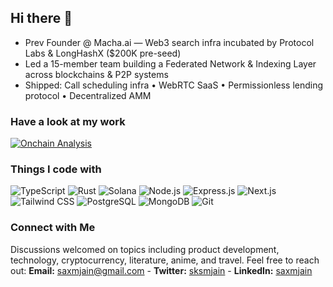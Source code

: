 ## Hi there 👋
- Prev Founder @ Macha.ai — Web3 search infra incubated by Protocol Labs & LongHashX ($200K pre-seed)
- Led a 15-member team building a Federated Network & Indexing Layer across blockchains & P2P systems
- Shipped: Call scheduling infra • WebRTC SaaS • Permissionless lending protocol • Decentralized AMM

### Have a look at my work  
[![Onchain Analysis](https://img.shields.io/badge/Onchain%20Analysis-0A66C2?style=for-the-badge&logo=notion&logoColor=white)](https://sksm.notion.site/1ee360370a638024878cc58d17a24106?v=1ee360370a6380b182b3000c46fe24d6&source=copy_link)


### Things I code with
![TypeScript](https://img.shields.io/badge/-TypeScript-3178c6?style=flat-square&logo=typescript&logoColor=white)
![Rust](https://img.shields.io/badge/-Rust-000000?style=flat-square&logo=rust&logoColor=white)
![Solana](https://img.shields.io/badge/-Solana-00FFA3?style=flat-square&logo=solana&logoColor=black)
![Node.js](https://img.shields.io/badge/-Node.js-339933?style=flat-square&logo=node.js&logoColor=white)
![Express.js](https://img.shields.io/badge/-Express.js-000000?style=flat-square&logo=express&logoColor=white)
![Next.js](https://img.shields.io/badge/-Next.js-000000?style=flat-square&logo=next.js&logoColor=white)
![Tailwind CSS](https://img.shields.io/badge/-Tailwind%20CSS-06b6d4?style=flat-square&logo=tailwind-css&logoColor=white)
![PostgreSQL](https://img.shields.io/badge/-PostgreSQL-336791?style=flat-square&logo=postgresql&logoColor=white)
![MongoDB](https://img.shields.io/badge/-MongoDB-47A248?style=flat-square&logo=mongodb&logoColor=white)
![Git](https://img.shields.io/badge/-Git-F05032?style=flat-square&logo=git&logoColor=white)

### **Connect with Me**
Discussions welcomed on topics including product development, technology, cryptocurrency, literature, anime, and travel. 
Feel free to reach out: **Email:** saxmjain@gmail.com  -  **Twitter:** [sksmjain](https://twitter.com/sksmjain)  -  **LinkedIn:** [saxmjain](https://www.linkedin.com/in/saxmjain)

